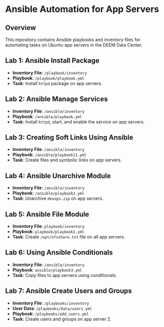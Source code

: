 # Ansible Automation for App Servers

## Overview
This repository contains Ansible playbooks and inventory files for automating tasks on Ubuntu app servers in the DEEM Data Center.

## Lab 1: Ansible Install Package
- **Inventory File**: `/playbook/inventory`
- **Playbook**: `/playbook/playbook.yml`
- **Task**: Install `httpd` package on app servers.

## Lab 2: Ansible Manage Services
- **Inventory File**: `/ansible/inventory`
- **Playbook**: `/ansible/playbook.yml`
- **Task**: Install `httpd`, start, and enable the service on app servers.

## Lab 3: Creating Soft Links Using Ansible
- **Inventory File**: `/ansible/inventory`
- **Playbook**: `/ansible/playbook11.yml`
- **Task**: Create files and symbolic links on app servers.

## Lab 4: Ansible Unarchive Module
- **Inventory File**: `/ansible/inventory`
- **Playbook**: `/ansible/playbook2.yml`
- **Task**: Unarchive `devops.zip` on app servers.

## Lab 5: Ansible File Module
- **Inventory File**: `playbook/inventory`
- **Playbook**: `playbook/playbook1.yml`
- **Task**: Create `/opt/nfsshare.txt` file on all app servers.

## Lab 6: Using Ansible Conditionals
- **Inventory File**: `/ansible/inventory`
- **Playbook**: `ansible/playbook3.yml`
- **Task**: Copy files to app servers using conditionals.

## Lab 7: Ansible Create Users and Groups
- **Inventory File**: `/playbooks/inventory`
- **User Data**: `/playbooks/data/users.yml`
- **Playbook**: `/playbooks/add_users.yml`
- **Task**: Create users and groups on app server 2.
